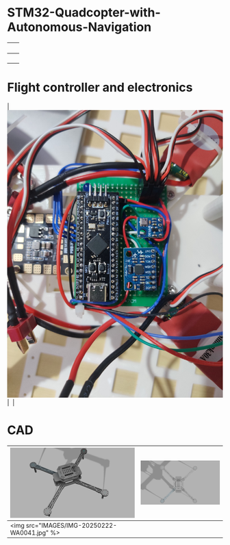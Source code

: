 # STM32-Quadcopter-with-Autonomous-Navigation


| <img src=""  width=60%> | <img src=""  width=60%> |
| --------------------------- | --------------------------- |
| <img src=""  width=60%>       | <img src=""  width=60%> |


#  Flight controller and electronics

| <img src="IMAGES/IMG_20250222_200021.jpg" > | <img src="" > |

# CAD

| <img src="IMAGES/COMBINED v1.png" > | <img src="IMAGES/COMBINED v12.png" > |
| --------------------------- | --------------------------- |
| <img src="IMAGES/IMG-20250222-WA0041.jpg" %>       | <img src=""> |
